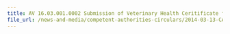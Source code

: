 ```yaml
---
title: AV 16.03.001.0002 Submission of Veterinary Health Ceritificate for the Importation of Pet Food Containing Meat & Meat Products 
file_url: /news-and-media/competent-authorities-circulars/2014-03-13-CA.pdf
---
```

